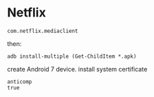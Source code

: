 # Netflix

~~~
com.netflix.mediaclient
~~~

then:

~~~
adb install-multiple (Get-ChildItem *.apk)
~~~

create Android 7 device. install system certificate

~~~
anticomp
true
~~~
